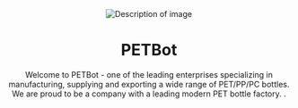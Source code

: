 <div align="center">
    <img src="[link_to_your_image.jpg](https://github.com/12dam12/PETBot/assets/162801115/b4e1cb2c-2c8d-4896-a92a-01c4bd3a2503)" alt="Description of image">
</div>
<div align="center">
    <h1> PETBot </h1>
    <p> Welcome to PETBot - one of the leading enterprises specializing in manufacturing, supplying and exporting a wide range of PET/PP/PC bottles. We are proud to be a company with a leading modern PET bottle factory.
.</p>
</div>




  
  
